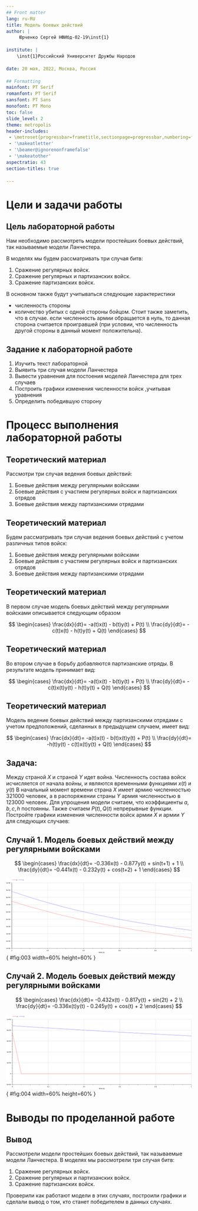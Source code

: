 ```yaml
---
## Front matter
lang: ru-RU
title: Модель боевых действий
author: |
	 Юрченко Сергей НФИбд-02-19\inst{1}

institute: |
	\inst{1}Российский Университет Дружбы Народов

date: 20 мая, 2022, Москва, Россия

## Formatting
mainfont: PT Serif
romanfont: PT Serif
sansfont: PT Sans
monofont: PT Mono
toc: false
slide_level: 2
theme: metropolis
header-includes: 
 - \metroset{progressbar=frametitle,sectionpage=progressbar,numbering=fraction}
 - '\makeatletter'
 - '\beamer@ignorenonframefalse'
 - '\makeatother'
aspectratio: 43
section-titles: true

---
```


# Цели и задачи работы

## Цель лабораторной работы

Нам необходимо рассмотреть модели простейших боевых действий, так называемые модели Ланчестера. 

В моделях мы будем рассматривать три случая битв: 
1. Сражение регулярных войск.
2. Сражение регулярных и партизанских войск.
3. Сражение партизанских войск.

В основном также будут учитываться следующие характеристики
* численность стороны
* количество убитых с одной стороны бойцом. 
Стоит также заметить, что в случае. если численность армии обращается в нуль, то данная сторона считается проигравшей (при условии, что численность другой стороны в данный момент положительна). 


## Задание к лабораторной работе

1. Изучить текст лабораторной
2. Выявить три случая модели Ланчестера
3. Вывести уравнения для постоения моделей Ланчестера для трех случаев
4. Построить графики изменения численности войск ,учитывая уравнения
5. Определить победившую сторону

# Процесс выполнения лабораторной работы

## Теоретический материал 

Рассмотри три случая ведения боевых действий: 

1. Боевые действия между регулярными войсками
2. Боевые действия с участием регулярных войск и партизанских отрядов
3. Боевые действия между партизанскими отрядами 

## Теоретический материал 

Будем рассматривать три случая ведения боевых действий с учетом различных типов войск: 
1. Боевые действия между регулярными войсками 
2. Боевые действия с участием регулярных войск и партизанских отрядов 
3. Боевые действия между партизанскими отрядами 

## Теоретический материал 

В первом случае модель боевых действий между регулярными войсками описывается следующим образом

$$
 \begin{cases}
	\frac{dx}{dt}= -a(t)x(t) - b(t)y(t) + P(t)
	\\   
	\frac{dy}{dt}= -c(t)x(t) - h(t)y(t) + Q(t)
 \end{cases}
$$


## Теоретический материал 

Во втором случае в борьбу добавляются партизанские отряды. В результате модель принимает вид:

$$
 \begin{cases}
	\frac{dx}{dt}= -a(t)x(t) - b(t)y(t) + P(t)
	\\   
	\frac{dy}{dt}= -c(t)x(t)y(t) - h(t)y(t) + Q(t)
 \end{cases}
$$

## Теоретический материал 

Модель ведение боевых действий между партизанскими отрядами с учетом предположений, сделанных в предыдущем случаем, имеет вид:

$$
 \begin{cases}
	\frac{dx}{dt}= -a(t)x(t) - b(t)x(t)y(t) + P(t)
	\\   
	\frac{dy}{dt}= -h(t)y(t) - c(t)x(t)y(t) + Q(t)
 \end{cases}
$$

## Задача:

Между страной $X$ и страной $Y$ идет война. Численность состава войск исчисляется от начала войны, и являются временными функциями $x(t)$ и $y(t)$
В начальный момент времени страна $X$ имеет армию численностью 321000 человек, а в распоряжении страны $Y$ армия численностью в 123000 человек.
Для упрощения модели считаем, что коэффициенты $a, b, c, h$ постоянны. 
Также считаем $P(t), Q(t)$ непрерывные функции.
Постройте графики изменения численности войск армии $X$ и армии $Y$ для следующих случаев:

## Случай 1. Модель боевых действий между регулярными войсками

$$
 \begin{cases}
	\frac{dx}{dt}= -0.336x(t) - 0.877y(t) + sin(t+1) + 1
	\\   
	\frac{dy}{dt}= -0.441x(t) - 0.232y(t) + cos(t+2) + 1
 \end{cases}
$$

![График численности для случая 1](image/03.png){ #fig:003 width=60% height=60% }

## Случай 2. Модель боевых действий между регулярными войсками

$$
 \begin{cases}
	\frac{dx}{dt}= -0.432x(t) - 0.817y(t) + sin(2t) + 2
	\\   
	\frac{dy}{dt}= -0.336x(t)y(t) - 0.245y(t) + cos(t) + 2
 \end{cases}
$$

![График численности для случая 2](image/04.png){ #fig:004 width=60% height=60% }

# Выводы по проделанной работе

## Вывод

Рассмотрели модели простейших боевых действий, так называемые модели Ланчестера. 
В моделях мы рассмотрели три случая битв: 

1. Сражение регулярных войск.
2. Сражение регулярных и партизанских войск.
3. Сражение партизанских войск.

Проверили как работают модели в этих случаях, построили графики и сделали вывод о том, кто станет победителем в данных случаях.
